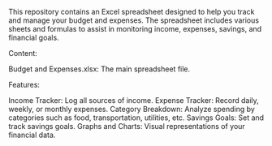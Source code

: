 This repository contains an Excel spreadsheet designed to help you track and manage your budget and expenses. The spreadsheet includes various sheets and formulas to assist in monitoring income, expenses, savings, and financial goals.

Content:

Budget and Expenses.xlsx: The main spreadsheet file.

Features:

Income Tracker: Log all sources of income.
Expense Tracker: Record daily, weekly, or monthly expenses.
Category Breakdown: Analyze spending by categories such as food, transportation, utilities, etc.
Savings Goals: Set and track savings goals.
Graphs and Charts: Visual representations of your financial data.
